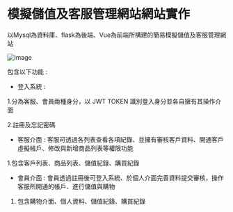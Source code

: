 # 模擬儲值及客服管理網站網站實作

以Mysql為資料庫、flask為後端、Vue為前端所構建的簡易模擬儲值及客服管理網站

![image](https://github.com/ga344833/Simulation-payment-system/assets/32910355/465ef740-13f9-46b9-8ddc-72ae22f632d3)


包含以下功能 :

* 登入系統 :
  
1.分為客服、會員兩種身分，以 JWT TOKEN 識別登入身分並各自擁有其操作介面
  
2.註冊及忘記密碼

* 客服介面 : 客服可透過各列表查看各項紀錄、並擁有審核客戶資料、開通客戶虛擬帳戶、修改與新增商品列表等權限功能
  
1.包含客戶列表、商品列表、儲值紀錄、購買紀錄

* 會員介面 : 會員透過註冊後可登入系統、於個人介面完善資料提交審核，操作客服所開通的帳戶、進行儲值與購物

1. 包含購物介面、個人資料、儲值紀錄、購買紀錄

